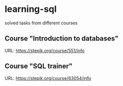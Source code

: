 # learning-sql
solved tasks from different courses

## Course "Introduction to databases"
URL: https://stepik.org/course/551/info

## Course "SQL trainer"
URL: https://stepik.org/course/63054/info
